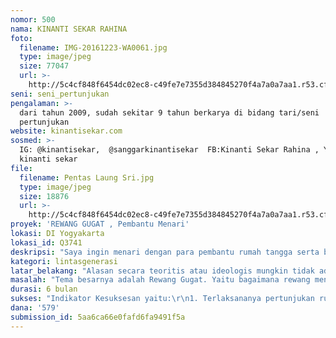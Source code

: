 ```yaml
---
nomor: 500
nama: KINANTI SEKAR RAHINA
foto:
  filename: IMG-20161223-WA0061.jpg
  type: image/jpeg
  size: 77047
  url: >-
    http://5c4cf848f6454dc02ec8-c49fe7e7355d384845270f4a7a0a7aa1.r53.cf2.rackcdn.com/bac85d83-8a57-4224-91ba-79423eab19e0/IMG-20161223-WA0061.jpg
seni: seni_pertunjukan
pengalaman: >-
  dari tahun 2009, sudah sekitar 9 tahun berkarya di bidang tari/seni
  pertunjukan
website: kinantisekar.com
sosmed: >-
  IG: @kinantisekar,  @sanggarkinantisekar  FB:Kinanti Sekar Rahina , You tube:
  kinanti sekar
file:
  filename: Pentas Laung Sri.jpg
  type: image/jpeg
  size: 18876
  url: >-
    http://5c4cf848f6454dc02ec8-c49fe7e7355d384845270f4a7a0a7aa1.r53.cf2.rackcdn.com/a25467ae-7cad-4ce6-b31f-3cb583376793/Pentas%20Laung%20Sri.jpg
proyek: 'REWANG GUGAT , Pembantu Menari'
lokasi: DI Yogyakarta
lokasi_id: Q3741
deskripsi: "Saya ingin menari dengan para pembantu rumah tangga serta berkolaborasi dengan ibu saya yang suka melukis. Tarian tersebut berusaha melepaskan penindasan para pembantu. Penindasan yang dilakukan oleh dirinya sendiri, yaitu penindasan dalam pikiran. Bahwa pembantu masih merasa dan berfikir bahwa dirinya merupakan lapisan masyarakat rendah. Dan pekerjaannya adalah pekerjaan rendahan. Padahal bagi saya pembantu merupakan sebuah pekerjaan yang tidak semua orang bisa melakukan. Menjaga dan memelihara rumah adalah pekerjaan yang tidak gampang.\r\nPenindasan paling besar bagi saya adalah penindasan pikiran yang dilakukan oleh dirinya sendiri.\r\nAda dua tahap pengkaryaan saya. Yaitu: pertama saya ingin menarikan 100 pembantu di ruang publik seperti yang pernah saya lakukan di Jampi Gugat. Kedua saya ingin membuat pertunjukan kolosal dengan 100 pembantu rumah tangga dan adanya pameran lukisan tentang \"Pembantu Rumah Tangga\" yang dilukis oleh ibu saya Threeda Maiyaranti. Jujur karya saya ini bertujuan untuk berbagi semangat dan kebahagiaan dengan para pembantu rumahtangga perempuan dan juga ibu saya yang selalu setia mendukung karya seni saya. Saya ingin melihat kebahagian dari wajah mereka. Saya ingin apa yang mereka lakukan selama ini, bisa mereka yakini sebagai suatu hal yang luar biasa.\r\n\r\n"
kategori: lintasgenerasi
latar_belakang: "Alasan secara teoritis atau ideologis mungkin tidak ada. Hanya saya selalu melihat banyak sekali dalam sejarah perbudakan wanita terjadi. Dari zaman ke zaman wanita selalu diposisikan di wilayah dapur dan hal-hal yang berbau seksualitas. Padahal perempuan memiliki peran yang cukup besar. Yaitu mereka memiliki rahim (rumah dari benih nyawa) . \r\nLalu saya tiba-tiba merasa ingin berbagi kebahagiaan dengan para pembantu. Saya ingin mereka mampu bahagia dengan ketrampilan yang mereka miliki dan mampu membuka kemerdekaan dalam diri mereka bahwa apa yang mereka lakukan adalah suatu yang berharga. Merawat rumah, memelihara rumah dan membersihkan ruangan adalah suatu ketrampilan dan suatu bentuk ritual bersyukur. \r\nSaya ingin melepaskan mereka dari penindasan dirinya yang merasa rendahan. Namun mereka harus sadar bahwa yang mereka lakukan adalah hal yang berharga dengan seperti itu para pembantu tidak akan rendah diri dan akan bisa memperjuangkan dirinya sendiri.\r\nSaya ingin mengajak ibu saya yang sering melukis, sebab saya ingin ibu saya juga ikut berbagi kebahagiaan dengan para pembantu. Dan saya ingin ibu saya bangga dengan dirinya, walaupun berungkali masuk rumah sakit jiwa. Namun dia adalah sosok perempuan yang mampu menjaga keutuhan berumah tangga.\r\nPerempuan adalah sumber hidup, dan kemerdekaan atasnya dirinya dan pikirannya sangatlah penting. Mari berbagi bahagia bersama."
masalah: "Tema besarnya adalah Rewang Gugat. Yaitu bagaimana rewang mencoba menggugat dirinya sebagai manusia rendahan dan menggugat pandangan masyarakat tentang pembantu. \r\nSaya membuktikan pikiran saya dengan membuka google dan yang muncul tentang deskripsi pembantu selalu dekat dengan hal yang berbau selangkangan dan melayani para tuan-tuan. Saya ingin pandangan seperti ini bisa berkurang, sebab pembantu bagi saya adalah suatu profesi yang penting dalam masyarakat. Pembantu adalah orang-orang yang dengan ketrampilannya mampu membantu menyelesaikan hal-hal penting di rumah ketika pemilik rumah disibukkan dengan hal-hal lain. Dengan Rewang Gugat yang dihadirkan dalam Pertunjukan Ruang Publik, pameran senirupa dan Pertunjukan tari kolosal saya ingin masyarakat mampu membuka mata bahwa seorang pembantu bukanlah manusia rendahan dan selalu berhubungan dengan selangkangan.\r\nMaka saya ingin para pembantu menari dan bahagia. Di saat itu mereka akan merasa bahwa dirinya penting dan berfungsi di lapisan masyarakat. "
durasi: 6 bulan
sukses: "Indikator Kesuksesan yaitu:\r\n1. Terlaksananya pertunjukan ruang publik \"Rewang Gugat\" dengan 100 penari di area yang ramai di Yogyakarta seperti pasar, tugu yigya, atau titik nol, atau sepanjang jalan malioboro.\r\n2. Muncul beberapa tulisan atau deskripsi tentang isu pembantu di media sosial dan media cetak.\r\n3. Muncul gambar atau image pembantu yang tegar dan bahagia dalam skala besar di media online baik di Google ataupun di media online lain.\r\n4. Terselenggaranya Pameran \" Rewang Gugat\"\r\n5. Pertunjukan dan Pameran mampu dihadiri oleh orang-orang berpengaruh di D.I.Yogyakarta salah satunya keluarga kraton dan tokoh akademik, budayawan, wartawan, tokoh politik, aktivis gender, dan tokoh-tokoh lainnya.\r\n6. Tercapainya target penonton dan pengunjung Pameran serta Pertunjukan Kolosal yaitu 1000 -1500 orang \r\n7. para pembantu bahagia dalam melakukan kegiatan ini dan mampu percaya diri dengan dibuktikan melalui angket pengalaman selama proses dan video testimoni."
dana: '579'
submission_id: 5aa6ca66e0fafd6fa9491f5a
---
```

